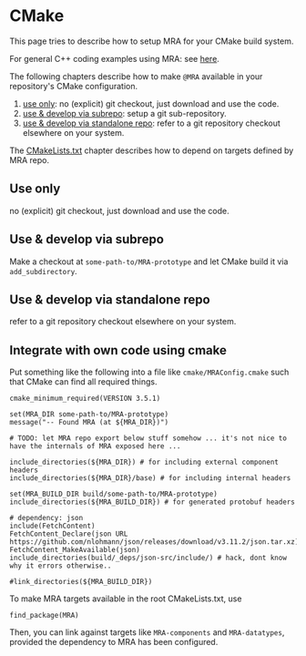 # CMake
This page tries to describe how to setup MRA for your CMake build system.

For general C++ coding examples using MRA: see [here](INTEGRATION.md#Coding).

The following chapters describe how to make `@MRA` available in your repository's CMake configuration.
1. [use only](#Use-only): no (explicit) git checkout, just download and use the code.
2. [use & develop via subrepo](#Use--develop-via-subrepo): setup a git sub-repository.
3. [use & develop via standalone repo](#Use--develop-via-standalone-repo): refer to a git repository checkout elsewhere on your system.

The [CMakeLists.txt](#cmakeliststxt) chapter describes how to depend on targets defined by MRA repo.

## Use only
no (explicit) git checkout, just download and use the code.

## Use & develop via subrepo

Make a checkout at `some-path-to/MRA-prototype` and let CMake build it via `add_subdirectory`.

## Use & develop via standalone repo

refer to a git repository checkout elsewhere on your system.



## Integrate with own code using cmake

Put something like the following into a file like `cmake/MRAConfig.cmake` such that CMake can find all required things.

```
cmake_minimum_required(VERSION 3.5.1)

set(MRA_DIR some-path-to/MRA-prototype)
message("-- Found MRA (at ${MRA_DIR})")

# TODO: let MRA repo export below stuff somehow ... it's not nice to have the internals of MRA exposed here ...

include_directories(${MRA_DIR}) # for including external component headers
include_directories(${MRA_DIR}/base) # for including internal headers

set(MRA_BUILD_DIR build/some-path-to/MRA-prototype)
include_directories(${MRA_BUILD_DIR}) # for generated protobuf headers

# dependency: json
include(FetchContent)
FetchContent_Declare(json URL https://github.com/nlohmann/json/releases/download/v3.11.2/json.tar.xz)
FetchContent_MakeAvailable(json)
include_directories(build/_deps/json-src/include/) # hack, dont know why it errors otherwise..

#link_directories(${MRA_BUILD_DIR})
```


To make MRA targets available in the root CMakeLists.txt, use
```
find_package(MRA)
```

Then, you can link against targets like `MRA-components` and `MRA-datatypes`, provided the dependency to MRA has been configured.



